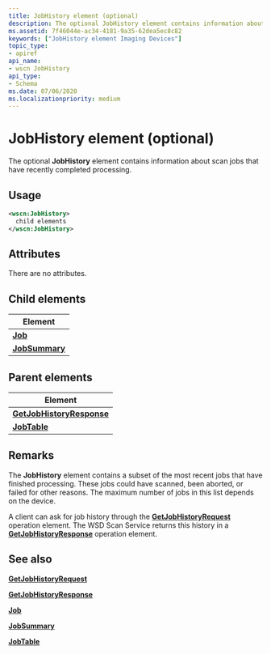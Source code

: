 ```yaml
---
title: JobHistory element (optional)
description: The optional JobHistory element contains information about scan jobs that have recently completed processing.
ms.assetid: 7f46044e-ac34-4181-9a35-62dea5ec8c82
keywords: ["JobHistory element Imaging Devices"]
topic_type:
- apiref
api_name:
- wscn JobHistory
api_type:
- Schema
ms.date: 07/06/2020
ms.localizationpriority: medium
---
```


# JobHistory element (optional)

The optional **JobHistory** element contains information about scan jobs that have recently completed processing.

## Usage

```xml
<wscn:JobHistory>
  child elements
</wscn:JobHistory>
```

## Attributes

There are no attributes.

## Child elements

| Element |
|--|
| [**Job**](job.md) |
| [**JobSummary**](jobsummary.md) |

## Parent elements

| Element |
|--|
| [**GetJobHistoryResponse**](getjobhistoryresponse.md) |
| [**JobTable**](jobtable.md) |

## Remarks

The **JobHistory** element contains a subset of the most recent jobs that have finished processing. These jobs could have scanned, been aborted, or failed for other reasons. The maximum number of jobs in this list depends on the device.

A client can ask for job history through the [**GetJobHistoryRequest**](getjobhistoryrequest.md) operation element. The WSD Scan Service returns this history in a [**GetJobHistoryResponse**](getjobhistoryresponse.md) operation element.

## See also

[**GetJobHistoryRequest**](getjobhistoryrequest.md)

[**GetJobHistoryResponse**](getjobhistoryresponse.md)

[**Job**](job.md)

[**JobSummary**](jobsummary.md)

[**JobTable**](jobtable.md)
